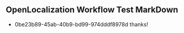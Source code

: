 ## OpenLocalization Workflow Test MarkDown
* 0be23b89-45ab-40b9-bd99-974dddf8978d 
thanks!<!--HONumber=Mar16_HO1-->
